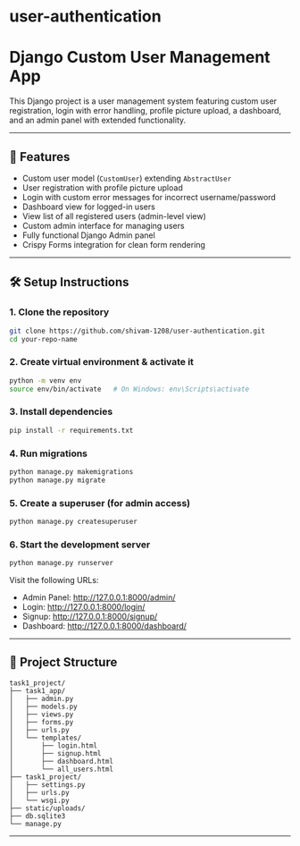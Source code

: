 # user-authentication


# Django Custom User Management App

This Django project is a user management system featuring custom user registration, login with error handling, profile picture upload, a dashboard, and an admin panel with extended functionality.

---

## 📁 Features

- Custom user model (`CustomUser`) extending `AbstractUser`
- User registration with profile picture upload
- Login with custom error messages for incorrect username/password
- Dashboard view for logged-in users
- View list of all registered users (admin-level view)
- Custom admin interface for managing users
- Fully functional Django Admin panel
- Crispy Forms integration for clean form rendering

---

## 🛠️ Setup Instructions

### 1. Clone the repository

```bash
git clone https://github.com/shivam-1208/user-authentication.git
cd your-repo-name
```

### 2. Create virtual environment & activate it

```bash
python -m venv env
source env/bin/activate   # On Windows: env\Scripts\activate
```

### 3. Install dependencies

```bash
pip install -r requirements.txt
```

### 4. Run migrations

```bash
python manage.py makemigrations
python manage.py migrate
```

### 5. Create a superuser (for admin access)

```bash
python manage.py createsuperuser
```

### 6. Start the development server

```bash
python manage.py runserver
```

Visit the following URLs:

- Admin Panel: http://127.0.0.1:8000/admin/
- Login: http://127.0.0.1:8000/login/
- Signup: http://127.0.0.1:8000/signup/
- Dashboard: http://127.0.0.1:8000/dashboard/

---

## 🧩 Project Structure

```
task1_project/
├── task1_app/
│   ├── admin.py
│   ├── models.py
│   ├── views.py
│   ├── forms.py
│   ├── urls.py
│   └── templates/
│       ├── login.html
│       ├── signup.html
│       ├── dashboard.html
│       └── all_users.html
├── task1_project/
│   ├── settings.py
│   ├── urls.py
│   └── wsgi.py
├── static/uploads/
├── db.sqlite3
└── manage.py
```

---


